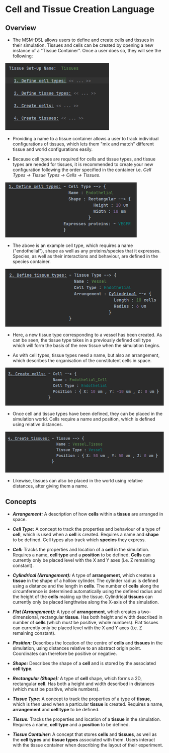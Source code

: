 Cell and Tissue Creation Language
========================================================================

Overview
-----------

-	The MSM-DSL allows users to define and create cells and tissues in their simulation. Tissues and cells can be created by opening a new instance of a "Tissue Container". Once a user does so, they will see the following: 

![Empty Tissue Container](../img/tissue_lang/Picture1.png "Empty Tissue Container")

-   Providing a name to a tissue container allows a user to track individual configurations of tissues, which lets them "mix and match" different tissue and world configurations easily.

-   Because cell types are required for cells and tissue types, and tissue types are needed for tissues, it is recommended to create your new configuration following the order specified in the container i.e. _Cell Types -> Tissue Types -> Cells -> Tissues_.

![Example Cell Type](../img/tissue_lang/Picture2.png "Example Cell Type")

-   The above is an example cell type, which requires a name ("endothelial"), shape as well as any proteins/species that it expresses. Species, as well as their interactions and behaviour, are defined in the species container.

![Example Tissue Type](../img/tissue_lang/Picture3.png "Example Tissue Type")

-   Here, a new tissue type corresponding to a vessel has been created. As can be seen, the tissue type takes in a previously defined cell type which will form the basis of the new tissue when the simulation begins.

-   As with cell types, tissue types need a name, but  also an arrangement, which describes the organisation of the constitutent cells in space.

![Example Cell](../img/tissue_lang/Picture4.png "Example Cell")

-   Once cell and tissue types have been defined, they can be placed in the simulation world. Cells require a name and position, which is defined using relative distances.

![Example Tissue](../img/tissue_lang/Picture5.png "Example Tissue")

-   Likewise, tissues can also be placed in the world using relative distances, after giving them a name.

Concepts
-----------


-	**_Arrangement:_** A description of how **cells** within a **tissue** are arranged in space.


-	**_Cell Type:_** A concept to track the properties and behaviour of a type of **cell**, which is used when a **cell** is created. Requires a name and **shape** to be defined. Cell types also track which **species** they express.


-	**_Cell:_** Tracks the properties and location of a **cell** in the simulation. Requires a name, **cell type** and a **position** to be defined. **Cells** can currently only be placed level with the X and Y axes (i.e. Z remaining constant).


-   **_Cylindrical (Arrangement):_** A type of **arrangement**, which creates a **tissue** in the shape of a hollow cylinder. The cylinder radius is defined using a distance and the length in **cells**. The number of **cells** along the circumference is determined automatically using the defined radius and the height of the **cells** making up the tissue. Cylindrical **tissues** can currently only be placed lengthwise along the X-axis of the simulation.


-	**_Flat (Arrangement):_** A type of **arrangement**, which creates a two-dimensional, rectangular **tissue**. Has both height and width described in number of **cells** (which must be positive, whole numbers). Flat tissues can currently only be placed level with the X and Y axes (i.e. Z remaining constant).


-	**_Position:_** Describes the location of the centre of **cells** and **tissues** in the simulation, using distances relative to an abstract origin point. Coordinates can therefore be positive or negative.


-	**_Shape:_** Describes the shape of a **cell** and is stored by the associated **cell type**.


-	**_Rectangular (Shape):_** A type of **cell** shape, which forms a 2D, rectangular **cell**. Has both a height and width described in distances (which must be positive, whole numbers).


-	**_Tissue Type:_** A concept to track the properties of a type of **tissue**, which is then used when a particular **tissue** is created. Requires a name, **arrangement** and **cell type** to be defined.


-	**_Tissue:_** Tracks the properties and location of a **tissue** in the simulation. Requires a name, **cell type** and a **position** to be defined.


-	**_Tissue Container:_** A concept that stores **cells** and **tissues**, as well as the **cell types** and **tissue types** associated with them. Users interact with the tissue container when describing the layout of their experiment.
